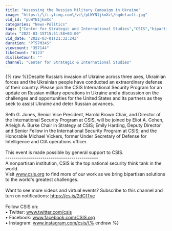 ```yaml
---
title: "Assessing the Russian Military Campaign in Ukraine"
image: "https:\/\/i.ytimg.com\/vi\/pLWYN1jkmXc\/hqdefault.jpg"
vid_id: "pLWYN1jkmXc"
categories: "News-Politics"
tags: ["Center for Strategic and International Studies","CSIS","bipartisan"]
date: "2022-03-15T15:51:58+03:00"
vid_date: "2022-03-01T21:32:24Z"
duration: "PT57M34S"
viewcount: "357144"
likeCount: "6123"
dislikeCount: ""
channel: "Center for Strategic & International Studies"
---
```

{% raw %}Despite Russia’s invasion of Ukraine across three axes, Ukrainian forces and the Ukrainian people have conducted an extraordinary defense of their country. Please join the CSIS International Security Program for an update on Russian military operations in Ukraine and a discussion on the challenges and opportunities for the United States and its partners as they seek to assist Ukraine and deter Russian advances.<br /><br />Seth G. Jones, Senior Vice President, Harold Brown Chair, and Director of the International Security Program at CSIS, will be joined by Eliot A. Cohen, Arleigh A. Burke Chair in Strategy at CSIS; Emily Harding, Deputy Director and Senior Fellow in the International Security Program at CSIS; and the Honorable Michael Vickers, former Under Secretary of Defense for Intelligence and CIA operations officer.<br /><br />This event is made possible by general support to CSIS.<br />---------------------------------------------<br />A nonpartisan institution, CSIS is the top national security think tank in the world. <br />Visit www.csis.org to find more of our work as we bring bipartisan solutions to the world's greatest challenges.<br /><br />Want to see more videos and virtual events? Subscribe to this channel and turn on notifications: <a rel="nofollow" target="blank" href="https://cs.is/2dCfTve">https://cs.is/2dCfTve</a><br /><br />Follow CSIS on:<br />• Twitter: www.twitter.com/csis<br />• Facebook: www.facebook.com/CSIS.org<br />• Instagram: www.instagram.com/csis/{% endraw %}
